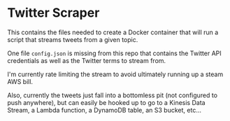 # Twitter Scraper

This contains the files needed to create a Docker container that will run a script that streams tweets from a given topic.

One file `config.json` is missing from this repo that contains the Twitter API credentials as well as the Twitter terms to stream from.

I'm currently rate limiting the stream to avoid ultimately running up a steam AWS bill.

Also, currently the tweets just fall into a bottomless pit (not configured to push anywhere), but can easily be hooked up to go to a Kinesis Data Stream, a Lambda function, a DynamoDB table, an S3 bucket, etc...
